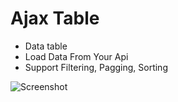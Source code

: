 # Ajax Table
- Data table
- Load Data From Your Api
- Support Filtering, Pagging, Sorting

![Screenshot](https://i.imgur.com/iKRiRQt.png)
